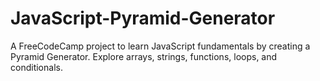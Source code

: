# JavaScript-Pyramid-Generator
A FreeCodeCamp project to learn JavaScript fundamentals by creating a Pyramid Generator. Explore arrays, strings, functions, loops, and conditionals.
